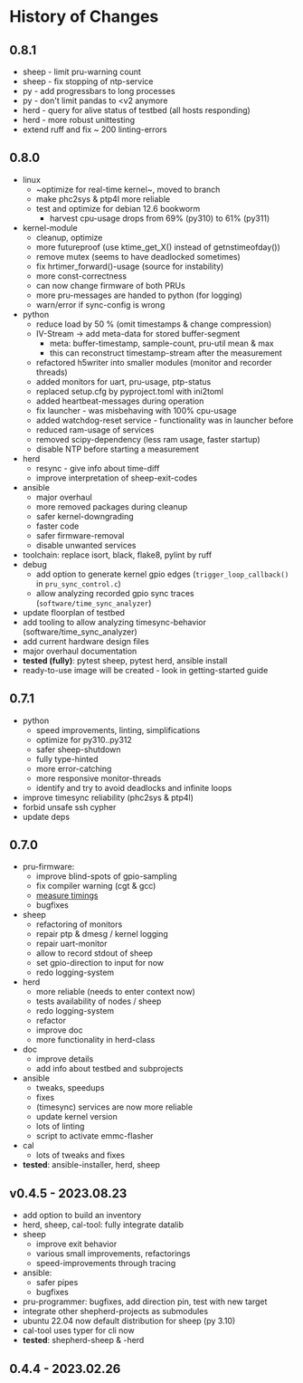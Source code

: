 # History of Changes

## 0.8.1

- sheep - limit pru-warning count
- sheep - fix stopping of ntp-service 
- py - add progressbars to long processes
- py - don't limit pandas to <v2 anymore
- herd - query for alive status of testbed (all hosts responding)
- herd - more robust unittesting
- extend ruff and fix ~ 200 linting-errors 

## 0.8.0

- linux
  - ~optimize for real-time kernel~, moved to branch
  - make phc2sys & ptp4l more reliable
  - test and optimize for debian 12.6 bookworm
    - harvest cpu-usage drops from 69% (py310) to 61% (py311)
- kernel-module
  - cleanup, optimize
  - more futureproof (use ktime_get_X() instead of getnstimeofday())
  - remove mutex (seems to have deadlocked sometimes)
  - fix hrtimer_forward()-usage (source for instability)
  - more const-correctness
  - can now change firmware of both PRUs
  - more pru-messages are handed to python (for logging)
  - warn/error if sync-config is wrong
- python
  - reduce load by 50 % (omit timestamps & change compression)
  - IV-Stream -> add meta-data for stored buffer-segment
    - meta: buffer-timestamp, sample-count, pru-util mean & max
    - this can reconstruct timestamp-stream after the measurement
  - refactored h5writer into smaller modules (monitor and recorder threads)
  - added monitors for uart, pru-usage, ptp-status
  - replaced setup.cfg by pyproject.toml with ini2toml
  - added heartbeat-messages during operation
  - fix launcher - was misbehaving with 100% cpu-usage
  - added watchdog-reset service - functionality was in launcher before
  - reduced ram-usage of services
  - removed scipy-dependency (less ram usage, faster startup)
  - disable NTP before starting a measurement
- herd
  - resync - give info about time-diff
  - improve interpretation of sheep-exit-codes
- ansible
  - major overhaul
  - more removed packages during cleanup
  - safer kernel-downgrading
  - faster code
  - safer firmware-removal
  - disable unwanted services
- toolchain: replace isort, black, flake8, pylint by ruff
- debug
  - add option to generate kernel gpio edges (`trigger_loop_callback()` in `pru_sync_control.c`)
  - allow analyzing recorded gpio sync traces (`software/time_sync_analyzer`)
- update floorplan of testbed
- add tooling to allow analyzing timesync-behavior (software/time_sync_analyzer)
- add current hardware design files
- major overhaul documentation
- **tested (fully)**: pytest sheep, pytest herd, ansible install
- ready-to-use image will be created - look in getting-started guide


## 0.7.1

- python
  - speed improvements, linting, simplifications
  - optimize for py310..py312
  - safer sheep-shutdown
  - fully type-hinted
  - more error-catching
  - more responsive monitor-threads
  - identify and try to avoid deadlocks and infinite loops
- improve timesync reliability (phc2sys & ptp4l)
- forbid unsafe ssh cypher
- update deps

## 0.7.0

- pru-firmware:
   - improve blind-spots of gpio-sampling
   - fix compiler warning (cgt & gcc)
   - [measure timings](https://github.com/orgua/shepherd_v2_planning/blob/main/scratch/pruBenchmark_2023_10.md)
   - bugfixes
- sheep
   - refactoring of monitors
   - repair ptp & dmesg / kernel logging
   - repair uart-monitor
   - allow to record stdout of sheep
   - set gpio-direction to input for now
   - redo logging-system
- herd
   - more reliable (needs to enter context now)
   - tests availability of nodes / sheep
   - redo logging-system
   - refactor
   - improve doc
   - more functionality in herd-class
- doc
   - improve details
   - add info about testbed and subprojects
- ansible
   - tweaks, speedups
   - fixes
   - (timesync) services are now more reliable
   - update kernel version
   - lots of linting
   - script to activate emmc-flasher
- cal
   - lots of tweaks and fixes
- **tested**: ansible-installer, herd, sheep

## v0.4.5 - 2023.08.23

- add option to build an inventory
- herd, sheep, cal-tool: fully integrate datalib
- sheep
  - improve exit behavior
  - various small improvements, refactorings
  - speed-improvements through tracing
- ansible:
  - safer pipes
  - bugfixes
- pru-programmer: bugfixes, add direction pin, test with new target
- integrate other shepherd-projects as submodules
- ubuntu 22.04 now default distribution for sheep (py 3.10)
- cal-tool uses typer for cli now
- **tested**: shepherd-sheep & -herd

## 0.4.4 - 2023.02.26
